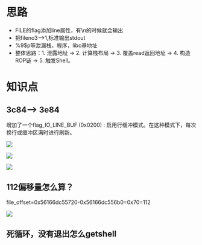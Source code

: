 # 思路
- FILE的flag添加line属性，有\n的时候就会输出
- 把fileno3-->1,标准输出stdout
- %9$p等泄漏栈，程序，libc基地址
- 整体思路：1. 泄露地址 → 2. 计算栈布局 → 3. 覆盖read返回地址 → 4. 构造ROP链 → 5. 触发Shell。


# 知识点
## 3c84--> 3e84
增加了一个flag_IO_LINE_BUF (0x0200) : 启用行缓冲模式。在这种模式下，每次换行或缓冲区满时进行刷新。


![](https://r2.20161023.xyz/pic/20250513211532826.png)

![](https://r2.20161023.xyz/pic/20250513211630246.png)

![](https://r2.20161023.xyz/pic/20250513211706383.png)

## 112偏移量怎么算？
file_offset=0x56166dc55720-0x56166dc556b0=0x70=112

![](https://r2.20161023.xyz/pic/20250513211824430.png)


## 死循环，没有退出怎么getshell
